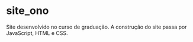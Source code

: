 # site_ono
<p>Site desenvolvido no curso de graduação. A construção do site passa por JavaScript, HTML e CSS.</p>
